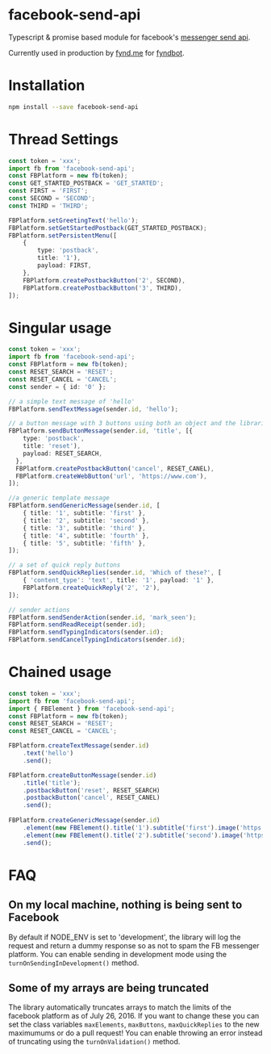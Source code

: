 # facebook-send-api
Typescript &amp; promise based module for facebook's [messenger send api](https://developers.facebook.com/docs/messenger-platform/send-api-reference). 

Currently used in production by [fynd.me](https://fynd.me) for [fyndbot](https://m.me/shopfynd).

# Installation
````bash
npm install --save facebook-send-api
````

# Thread Settings
````typescript
const token = 'xxx';
import fb from 'facebook-send-api';
const FBPlatform = new fb(token);
const GET_STARTED_POSTBACK = 'GET_STARTED';
const FIRST = 'FIRST';
const SECOND = 'SECOND';
const THIRD = 'THIRD';

FBPlatform.setGreetingText('hello');
FBPlatform.setGetStartedPostback(GET_STARTED_POSTBACK);
FBPlatform.setPersistentMenu([
    {
        type: 'postback',
        title: '1'),
        payload: FIRST,
    },
    FBPlatform.createPostbackButton('2', SECOND),
    FBPlatform.createPostbackButton('3', THIRD),
]);
````

# Singular usage
````typescript
const token = 'xxx';
import fb from 'facebook-send-api';
const FBPlatform = new fb(token);
const RESET_SEARCH = 'RESET';
const RESET_CANCEL = 'CANCEL';
const sender = { id: '0' };

// a simple text message of 'hello'
FBPlatform.sendTextMessage(sender.id, 'hello');

// a button message with 3 buttons using both an object and the libraries helper functions
FBPlatform.sendButtonMessage(sender.id, 'title', [{
    type: 'postback',
    title: 'reset'),
    payload: RESET_SEARCH,
  },
  FBPlatform.createPostbackButton('cancel', RESET_CANEL),
  FBPlatform.createWebButton('url', 'https://www.com'),
]);

//a generic template message
FBPlatform.sendGenericMessage(sender.id, [
    { title: '1', subtitle: 'first' },
    { title: '2', subtitle: 'second' },
    { title: '3', subtitle: 'third' },
    { title: '4', subtitle: 'fourth' },
    { title: '5', subtitle: 'fifth' },
]);

// a set of quick reply buttons
FBPlatform.sendQuickReplies(sender.id, 'Which of these?', [
    { 'content_type': 'text', title: '1', payload: '1' },
    FBPlatform.createQuickReply('2', '2'),
]);

// sender actions
FBPlatform.sendSenderAction(sender.id, 'mark_seen');
FBPlatform.sendReadReceipt(sender.id);
FBPlatform.sendTypingIndicators(sender.id);
FBPlatform.sendCancelTypingIndicators(sender.id);
````

# Chained usage
````typescript
const token = 'xxx';
import fb from 'facebook-send-api';
import { FBElement } from 'facebook-send-api';
const FBPlatform = new fb(token);
const RESET_SEARCH = 'RESET';
const RESET_CANCEL = 'CANCEL';

FBPlatform.createTextMessage(sender.id)
    .text('hello')
    .send();

FBPlatform.createButtonMessage(sender.id)
    .title('title');
    .postbackButton('reset', RESET_SEARCH)
    .postbackButton('cancel', RESET_CANEL)
    .send();
    
FBPlatform.createGenericMessage(sender.id)
    .element(new FBElement().title('1').subtitle('first').image('https://www.com/1.jpg'))
    .element(new FBElement().title('2').subtitle('second').image('https://www.com/2.jpg'))
    .send();
````

# FAQ
## On my local machine, nothing is being sent to Facebook
By default if NODE_ENV is set to 'development', the library will log the request and return a dummy response so as not to spam the FB messenger platform. You can enable sending in development mode using the `turnOnSendingInDevelopment()` method.

## Some of my arrays are being truncated
The library automatically truncates arrays to match the limits of the facebook platform as of July 26, 2016. If you want to change these you can set the class variables `maxElements`, `maxButtons`, `maxQuickReplies` to the new maximumums or do a pull request! You can enable throwing an error instead of truncating using the `turnOnValidation()` method.
